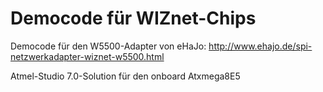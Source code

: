 Democode für WIZnet-Chips
===============

Democode für den W5500-Adapter von eHaJo:
http://www.ehajo.de/spi-netzwerkadapter-wiznet-w5500.html

Atmel-Studio 7.0-Solution für den onboard Atxmega8E5
